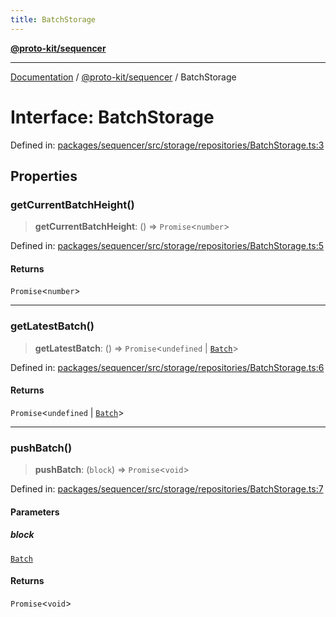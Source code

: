 ```yaml
---
title: BatchStorage
---
```


[**@proto-kit/sequencer**](../README.md)

***

[Documentation](../../../README.md) / [@proto-kit/sequencer](../README.md) / BatchStorage

# Interface: BatchStorage

Defined in: [packages/sequencer/src/storage/repositories/BatchStorage.ts:3](https://github.com/proto-kit/framework/blob/4d6b3b6da51b3edee0fbf25ce72c1f59ec61e891/packages/sequencer/src/storage/repositories/BatchStorage.ts#L3)

## Properties

### getCurrentBatchHeight()

> **getCurrentBatchHeight**: () => `Promise`\<`number`\>

Defined in: [packages/sequencer/src/storage/repositories/BatchStorage.ts:5](https://github.com/proto-kit/framework/blob/4d6b3b6da51b3edee0fbf25ce72c1f59ec61e891/packages/sequencer/src/storage/repositories/BatchStorage.ts#L5)

#### Returns

`Promise`\<`number`\>

***

### getLatestBatch()

> **getLatestBatch**: () => `Promise`\<`undefined` \| [`Batch`](Batch.md)\>

Defined in: [packages/sequencer/src/storage/repositories/BatchStorage.ts:6](https://github.com/proto-kit/framework/blob/4d6b3b6da51b3edee0fbf25ce72c1f59ec61e891/packages/sequencer/src/storage/repositories/BatchStorage.ts#L6)

#### Returns

`Promise`\<`undefined` \| [`Batch`](Batch.md)\>

***

### pushBatch()

> **pushBatch**: (`block`) => `Promise`\<`void`\>

Defined in: [packages/sequencer/src/storage/repositories/BatchStorage.ts:7](https://github.com/proto-kit/framework/blob/4d6b3b6da51b3edee0fbf25ce72c1f59ec61e891/packages/sequencer/src/storage/repositories/BatchStorage.ts#L7)

#### Parameters

##### block

[`Batch`](Batch.md)

#### Returns

`Promise`\<`void`\>
